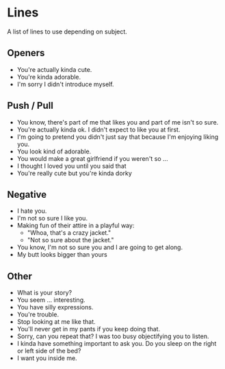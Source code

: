 # Lines

A list of lines to use depending on subject.

## Openers

* You're actually kinda cute.
* You're kinda adorable.
* I'm sorry I didn't introduce myself.

## Push / Pull

* You know, there's part of me that likes you and part of me isn't so sure.
* You're actually kinda ok. I didn't expect to like you at first.
* I'm going to pretend you didn't just say that because I'm enjoying liking you.
* You look kind of adorable.
* You would make a great girlfriend if you weren't so ...
* I thought I loved you until you said that
* You're really cute but you're kinda dorky

## Negative

* I hate you.
* I'm not so sure I like you.
* Making fun of their attire in a playful way:
  * "Whoa, that's a crazy jacket."
  * "Not so sure about the jacket."
* You know, I'm not so sure you and I are going to get along.
* My butt looks bigger than yours

## Other

* What is your story?
* You seem ... interesting.
* You have silly expressions.
* You're trouble.
* Stop looking at me like that.
* You'll never get in my pants if you keep doing that.
* Sorry, can you repeat that? I was too busy objectifying you to listen.
* I kinda have something important to ask you. Do you sleep on the right or left side of the bed?
* I want you inside me. 
